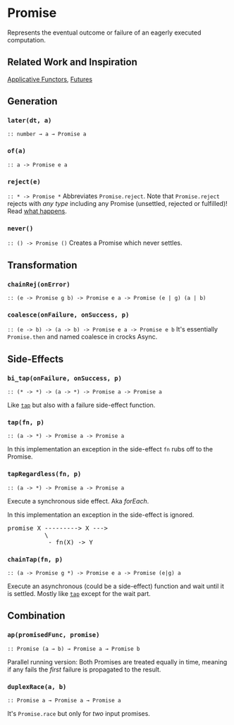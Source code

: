 Promise
=======

Represents the eventual outcome or failure of an eagerly executed computation.

Related Work and Inspiration
----------------------------
[Applicative Functors](junker-apfun), [Futures](funfix-futures-api)
 
 [junker.apfun]: https://medium.com/@JosephJnk/an-introduction-to-applicative-functors-aea966799b1d
 [funfix-futures-api]: https://funfix.org/api/exec/classes/future.html
 
Generation
----------

### `later(dt, a)`
`:: number → a → Promise a`

### `of(a)`
`:: a -> Promise e a`

### `reject(e)`
`:: * -> Promise *`
Abbreviates `Promise.reject`. Note that `Promise.reject` rejects with *any type* including any Promise (unsettled, rejected or fulfilled)! Read [what happens][rejected-promise].

### `never()`
`:: () -> Promise ()`
Creates a Promise which never settles.

Transformation
-----------

### `chainRej(onError)`
`:: (e -> Promise g b) -> Promise e a -> Promise (e | g) (a | b)`

### `coalesce(onFailure, onSuccess, p)`
`:: (e -> b) -> (a -> b) -> Promise e a -> Promise e b`
It's essentially `Promise.then` and named coalesce in crocks Async.

Side-Effects
-----------

### `bi_tap(onFailure, onSuccess, p)`
`:: (* -> *) -> (a -> *) -> Promise a -> Promise a` 

Like [`tap`](#tap-fn-p) but also with a failure side-effect function.

### `tap(fn, p)`
`:: (a -> *) -> Promise a -> Promise a` 

In this implementation an exception in the side-effect `fn` rubs off to the Promise.

### `tapRegardless(fn, p)`
`:: (a -> *) -> Promise a -> Promise a` 

Execute a synchronous side effect. Aka *forEach*.

In this implementation an exception in the side-effect is ignored.
<pre>
promise X ---------> X --->
          \
           - fn(X) -> Y
</pre>

### `chainTap(fn, p)`
`:: (a -> Promise g *) -> Promise e a -> Promise (e|g) a`

Execute an asynchronous (could be a side-effect) function and wait until it is settled.
Mostly like [`tap`](#tap-fn-p) except for the wait part.

Combination
---------------

### `ap(promisedFunc, promise)`
`:: Promise (a → b) → Promise a → Promise b`

Parallel running version: Both Promises are treated equally in time, meaning if any fails the *first* failure is propagated to the result.

### `duplexRace(a, b)`
`:: Promise a → Promise a → Promise a`

It's `Promise.race` but only for *two* input promises.

[rejected-promise]:https://stackoverflow.com/questions/39197769/what-happens-if-i-reject-a-promise-with-another-promise-value
